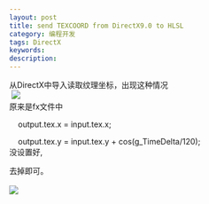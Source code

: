 ```yaml
---
layout: post
title: send TEXCOORD from DirectX9.0 to HLSL
category: 编程开发
tags: DirectX
keywords: 
description: 
---
```


从DirectX中导入读取纹理坐标，出现这种情况\
  ![](http://files.note.sdo.com/XbPJ4~kbO_Q2wE0zQ00bLy)\
 原来是fx文件中 

    output.tex.x = input.tex.x;

    output.tex.y = input.tex.y + cos(g\_TimeDelta/120);\
 没设置好,

去掉即可。\
\
 ![](http://files.note.sdo.com/XbPJ4~kbO_POwE0zQ00bLv)








